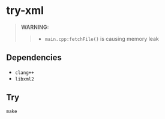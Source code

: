 # try-xml

> **WARNING:**
>> - `main.cpp:fetchFile()` is causing memory leak

## Dependencies

- `clang++`
- `libxml2`

## Try

```
make
```
